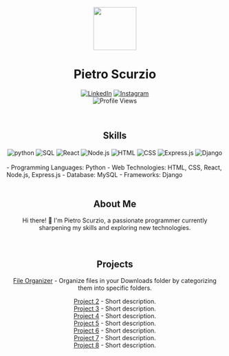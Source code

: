 <div id="header" align="center">
  <img src="https://media.giphy.com/media/HzPtbOKyBoBFsK4hyc/giphy.gif" width="100"/>
  <h1>Pietro Scurzio</h1>
  
[![LinkedIn](https://img.shields.io/badge/LinkedIn-0077B5?style=flat&logo=linkedin&logoColor=white)](https://www.linkedin.com/in/pietro-scurzio-053a9b252/)
[![Instagram](https://img.shields.io/badge/Instagram-E4405F?style=flat&logo=instagram&logoColor=white)](https://www.instagram.com/pietroscurzio/)
</br>
![Profile Views](https://komarev.com/ghpvc/?username=PietroScurzio&style=flat-square&color=blue)


</div>

<div style="display: inline_block" align="center"><br/>
  <h2>Skills</h2>
  <img align="center" alt="python" src="https://img.shields.io/badge/Python-3776AB?style=for-the-badge&logo=python&logoColor=white" />
  <img align="center" alt="SQL" src="https://img.shields.io/badge/MySQL-005C84?style=for-the-badge&logo=mysql&logoColor=white" />
  <img align="center" alt="React" src="https://img.shields.io/badge/React-61DAFB?style=for-the-badge&logo=react&logoColor=white" />
  <img align="center" alt="Node.js" src="https://img.shields.io/badge/Node.js-339933?style=for-the-badge&logo=node.js&logoColor=white" />
  <img align="center" alt="HTML" src="https://img.shields.io/badge/HTML5-E34F26?style=for-the-badge&logo=html5&logoColor=white" />
  <img align="center" alt="CSS" src="https://img.shields.io/badge/CSS3-1572B6?style=for-the-badge&logo=css3&logoColor=white" />
  <img align="center" alt="Express.js" src="https://img.shields.io/badge/Express.js-000000?style=for-the-badge&logo=express&logoColor=white" />
  <img align="center" alt="Django" src="https://img.shields.io/badge/Django-092E20?style=for-the-badge&logo=django&logoColor=white" />
</div><br/>
  - Programming Languages: Python
  - Web Technologies: HTML, CSS, React, Node.js, Express.js
  - Database: MySQL
  - Frameworks: Django
</div><br/>


<div style="display: inline_block" align="center"><br/>

  <h2>About Me</h2>
  Hi there! 👋 I'm Pietro Scurzio, a passionate programmer currently sharpening my skills and exploring new technologies.

</div><br/>

<div align="center"><br/>

  <h2>Projects</h2>


    
  [File Organizer][file-organizer-link] - Organize files in your Downloads folder by categorizing them into specific folders.

  [file-organizer-link]: https://github.com/PietroScurzio/FileOrganizer

  <div>
    <a href="link-to-repo">Project 2</a> - Short description.
  </div>
  <div>
    <a href="link-to-repo">Project 3</a> - Short description.
  </div>
  <div>
    <a href="link-to-repo">Project 4</a> - Short description.
  </div>
  <div>
    <a href="link-to-repo">Project 5</a> - Short description.
  </div>
  <div>
    <a href="link-to-repo">Project 6</a> - Short description.
  </div>
  <div>
    <a href="link-to-repo">Project 7</a> - Short description.
  </div>
  <div>
    <a href="link-to-repo">Project 8</a> - Short description.
  </div>

</div><br/>




